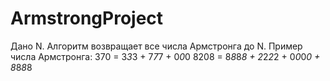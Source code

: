 # ArmstrongProject

Дано N. Алгоритм возвращает все числа Армстронга до N.
Пример числа Армстронга:
370 = 3*3*3 + 7*7*7 + 0*0*0
8208 = 8*8*8*8 + 2*2*2*2 + 0*0*0*0 + 8*8*8*8
